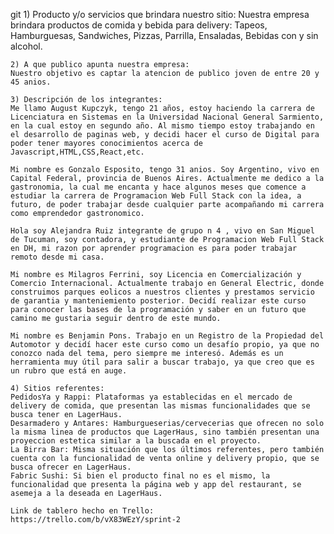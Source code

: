 git    1) Producto y/o servicios que brindara nuestro sitio:
        Nuestra empresa brindara productos de comida y bebida para delivery: Tapeos, Hamburguesas, Sandwiches, Pizzas, Parrilla, Ensaladas, Bebidas con y sin alcohol.

    2) A que publico apunta nuestra empresa:
    Nuestro objetivo es captar la atencion de publico joven de entre 20 y 45 anios.

    3) Descripción de los integrantes:
    Me llamo August Kupczyk, tengo 21 años, estoy haciendo la carrera de Licenciatura en Sistemas en la Universidad Nacional General Sarmiento, en la cual estoy en segundo año. Al mismo tiempo estoy trabajando en el desarrollo de paginas web, y decidi hacer el curso de Digital para poder tener mayores conocimientos acerca de Javascript,HTML,CSS,React,etc.

    Mi nombre es Gonzalo Esposito, tengo 31 anios. Soy Argentino, vivo en Capital Federal, provincia de Buenos Aires. Actualmente me dedico a la gastronomia, la cual me encanta y hace algunos meses que comence a estudiar la carrera de Programacion Web Full Stack con la idea, a futuro, de poder trabajar desde cualquier parte acompañando mi carrera como emprendedor gastronomico.
    
    Hola soy Alejandra Ruiz integrante de grupo n 4 , vivo en San Miguel de Tucuman, soy contadora, y estudiante de Programacion Web Full Stack en DH, mi razon por aprender programacion es para poder trabajar remoto desde mi casa.

    Mi nombre es Milagros Ferrini, soy Licencia en Comercialización y Comercio Internacional. Actualmente trabajo en General Electric, donde construimos parques eolicos a nuestros clientes y prestamos servicio de garantia y manteniemiento posterior. Decidí realizar este curso para conocer las bases de la programación y saber en un futuro que camino me gustaria seguir dentro de este mundo.

    Mi nombre es Benjamin Pons. Trabajo en un Registro de la Propiedad del Automotor y decidí hacer este curso como un desafío propio, ya que no conozco nada del tema, pero siempre me interesó. Además es un herramienta muy útil para salir a buscar trabajo, ya que creo que es un rubro que está en auge.
    
    4) Sitios referentes:
    PedidosYa y Rappi: Plataformas ya establecidas en el mercado de delivery de comida, que presentan las mismas funcionalidades que se busca tener en LagerHaus.
    Desarmadero y Antares: Hamburgueserias/cervecerias que ofrecen no solo la misma linea de productos que LagerHaus, sino también presentan una proyeccion estetica similar a la buscada en el proyecto.
    La Birra Bar: Misma situación que los últimos referentes, pero también cuenta con la funcionalidad de venta online y delivery propio, que se busca ofrecer en LagerHaus.
    Fabric Sushi: Si bien el producto final no es el mismo, la funcionalidad que presenta la página web y app del restaurant, se asemeja a la deseada en LagerHaus.

    Link de tablero hecho en Trello:  https://trello.com/b/vX83WEzY/sprint-2